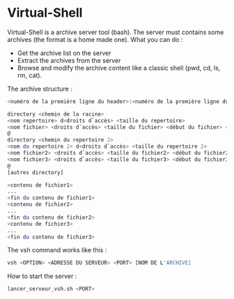 # Virtual-Shell

Virtual-Shell is a archive server tool (bash). The server must contains some archives (the format is a home made one).
What you can do :

+ Get the archive list on the server
+ Extract the archives from the server
+ Browse and modify the archive content like a classic shell (pwd, cd, ls, rm, cat). 

The archive structure :

```bash
<numéro de la première ligne du header>:<numéro de la première ligne du body>

directory <chemin de la racine>
<nom repertoire> d<droits d`accès> <taille du repertoire>
<nom fichier> <droits d`accès> <taille du fichier> <début du fichier> <nb lignes>
@
directory <chemin du repertoire 2>
<nom du repertoire 2> d<droits d`accès> <taille du repertoire 2>
<nom fichier2> <droits d`accès> <taille du fichier2> <début du fichier2> <nb lignes>
<nom fichier3> <droits d`accès> <taille du fichier3> <début du fichier3> <nb lignes>
@
[autres directory]

<contenu de fichier1>
...
<fin du contenu de fichier1>
<contenu de fichier2>
...
<fin du contenu de fichier2>
<contenu de fichier3>
...
<fin du contenu de fichier3>
```

The vsh command works like this :
```bash
vsh <OPTION> <ADRESSE DU SERVEUR> <PORT> [NOM DE L'ARCHIVE]
```

How to start the server :
```bash
lancer_serveur_vsh.sh <PORT>
```

